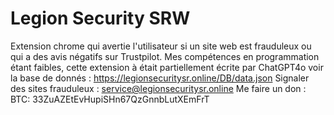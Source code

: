 # Legion Security SRW
Extension chrome qui avertie l'utilisateur si un site web est frauduleux ou qui a des avis négatifs sur Trustpilot.
Mes compétences en programmation étant faibles, cette extension à était partiellement écrite par ChatGPT4o
voir la base de donnés : https://legionsecuritysr.online/DB/data.json
Signaler des sites frauduleux : service@legionsecuritysr.online
Me faire un don :
BTC: 33ZuAZEtEvHupiSHn67QzGnnbLutXEmFrT
